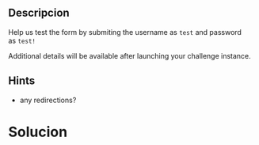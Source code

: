 
## Descripcion
Help us test the form by submiting the username as `test` and password as `test!`

Additional details will be available after launching your challenge instance.

## Hints
- any redirections?

# Solucion
